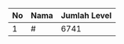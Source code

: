 | No | Nama            | Jumlah Level |
|----|-----------------|--------------|
| 1  | #    |    6741        |
